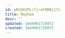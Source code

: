 ```yaml
---
id: pMJOAIPLr7jreF8MBj17z
title: Mayhem
desc: ''
updated: 1644961726972
created: 1644961726972
---
```


